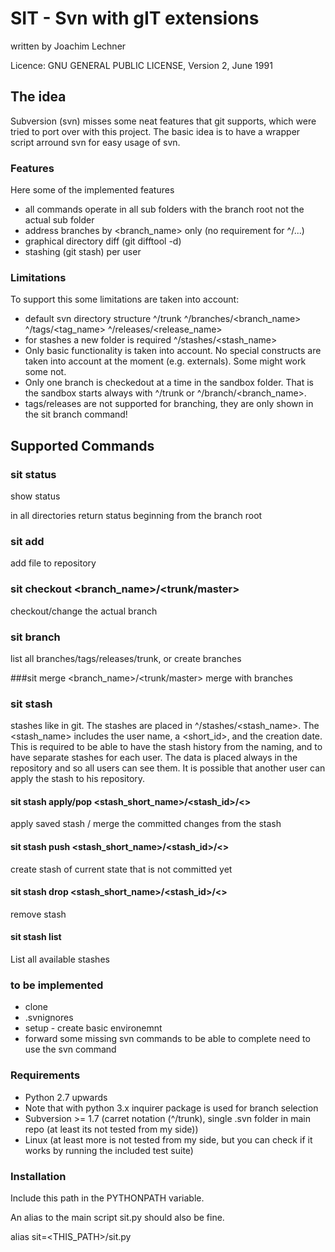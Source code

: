 # SIT - Svn with gIT extensions

written by Joachim Lechner

Licence: GNU GENERAL PUBLIC LICENSE, Version 2, June 1991

## The idea
Subversion (svn) misses some neat features that git supports, which were tried to port over with this project.
The basic idea is to have a wrapper script arround svn for easy usage of svn.

### Features
Here some of the implemented features
* all commands operate in all sub folders with the branch root not the actual sub folder
* address branches by <branch_name> only (no requirement for ^/...)
* graphical directory diff (git difftool -d)
* stashing (git stash) per user

### Limitations
To support this some limitations are taken into account:
* default svn directory structure
  ^/trunk
  ^/branches/<branch_name>
  ^/tags/<tag_name>
  ^/releases/<release_name>
* for stashes a new folder is required
  ^/stashes/<stash_name>
* Only basic functionality is taken into account. No special constructs are taken into account at the moment (e.g. externals). Some might work some not.
* Only one branch is checkedout at a time in the sandbox folder. That is the sandbox starts always with ^/trunk or ^/branch/<branch_name>.
* tags/releases are not supported for branching, they are only shown in the sit branch command!

## Supported Commands

### sit status
show status

in all directories return status beginning from the branch root 

### sit add
add file to repository

### sit checkout <branch_name>/<trunk/master>
checkout/change the actual branch

### sit branch
list all branches/tags/releases/trunk, or create branches

###sit merge <branch_name>/<trunk/master>
merge with branches

### sit stash
stashes like in git. The stashes are placed in ^/stashes/<stash_name>.
The <stash_name> includes the user name, a <short_id>, and the creation date.
This is required to be able to have the stash history from the naming, and to have separate stashes for each user.
The data is placed always in the repository and so all users can see them.
It is possible that another user can apply the stash to his repository.

#### sit stash apply/pop <stash_short_name>/<stash_id>/<>
apply saved stash / merge the committed changes from the stash

#### sit stash push <stash_short_name>/<stash_id>/<>
create stash of current state that is not committed yet

#### sit stash drop <stash_short_name>/<stash_id>/<>
remove stash

#### sit stash list
List all available stashes

### to be implemented
* clone
* .svnignores
* setup - create basic environemnt
* forward some missing svn commands to be able to complete need to use the svn command

### Requirements
* Python 2.7 upwards
* Note that with python 3.x inquirer package is used for branch selection
* Subversion >= 1.7 (carret notation (^/trunk), single .svn folder in main repo (at least its not tested from my side))
* Linux (at least more is not tested from my side, but you can check if it works by running the included test suite)

### Installation

Include this path in the PYTHONPATH variable.

An alias to the main script sit.py should also be fine.

alias sit=<THIS_PATH>/sit.py

